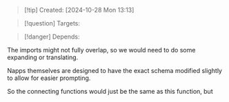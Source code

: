 
>[!tip] Created: [2024-10-28 Mon 13:13]

>[!question] Targets: 

>[!danger] Depends: 

The imports might not fully overlap, so we would need to do some expanding or translating.

Napps themselves are designed to have the exact schema modified slightly to allow for easier prompting.

So the connecting functions would just be the same as this function, but 